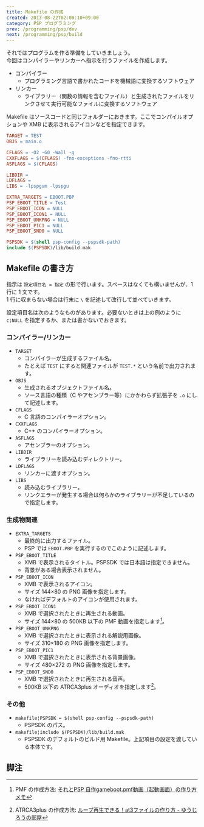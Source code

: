 ```yaml
---
title: Makefile の作成
created: 2013-08-22T02:00:10+09:00
category: PSP プログラミング
prev: /programming/psp/dev
next: /programming/psp/build
---
```

それではプログラムを作る準備をしていきましょう。  
今回はコンパイラーやリンカーへ指示を行うファイルを作成します。

- コンパイラー
  - プログラミング言語で書かれたコードを機械語に変換するソフトウェア
- リンカー
  - ライブラリー（関数の情報を含むファイル）と生成されたファイルをリンクさせて実行可能なファイルに変換するソフトウェア

Makefile はソースコードと同じフォルダーにおきます。ここでコンパイルオプションや XMB に表示されるアイコンなどを指定できます。

```makefile
TARGET = TEST
OBJS = main.o

CFLAGS = -O2 -G0 -Wall -g
CXXFLAGS = $(CFLAGS) -fno-exceptions -fno-rtti
ASFLAGS = $(CFLAGS)

LIBDIR =
LDFLAGS =
LIBS = -lpspgum -lpspgu

EXTRA_TARGETS = EBOOT.PBP
PSP_EBOOT_TITLE = Test
PSP_EBOOT_ICON = NULL
PSP_EBOOT_ICON1 = NULL
PSP_EBOOT_UNKPNG = NULL
PSP_EBOOT_PIC1 = NULL
PSP_EBOOT_SND0 = NULL

PSPSDK = $(shell psp-config --pspsdk-path)
include $(PSPSDK)/lib/build.mak
```

## Makefile の書き方

指示は `設定項目名 = 指定` の形で行います。スペースはなくても構いませんが、1 行に 1 文です。  
1 行に収まらない場合は行末に `\` を記述して改行して並べていきます。

設定項目名は次のようなものがあります。必要ないときは上の例のように `c¦NULL` を指定するか、または書かないでおきます。

### コンパイラー/リンカー

- `TARGET`
  - コンパイラーが生成するファイル名。
  - たとえば `TEST` にすると関連ファイルが `TEST.*` という名前で出力されます。
- `OBJS`
  - 生成されるオブジェクトファイル名。
  - ソース言語の種類（C やアセンブラー等）にかかわらず拡張子を `.o` にして記述します。
- `CFLAGS`
  - C 言語のコンパイラーオプション。
- `CXXFLAGS`
  - C++ のコンパイラーオプション。
- `ASFLAGS`
  - アセンブラーのオプション。
- `LIBDIR`
  - ライブラリーを読み込むディレクトリー。
- `LDFLAGS`
  - リンカーに渡すオプション。
- `LIBS`
  - 読み込むライブラリー。
  - リンクエラーが発生する場合は何らかのライブラリーが不足しているので指定します。

### 生成物関連

- `EXTRA_TARGETS`
  - 最終的に出力するファイル。
  - PSP では `EBOOT.PBP` を実行するのでこのように記述します。
- `PSP_EBOOT_TITLE`
  - XMB で表示されるタイトル。PSPSDK では日本語は指定できません。
  - 背景がある場合表示されません。
- `PSP_EBOOT_ICON`
  - XMB で表示されるアイコン。
  - サイズ 144×80 の PNG 画像を指定します。
  - なければデフォルトのアイコンが使用されます。
- `PSP_EBOOT_ICON1`
  - XMB で選択されたときに再生される動画。
  - サイズ 144×80 の 500KB 以下の PMF 動画を指定します[^1]。
- `PSP_EBOOT_UNKPNG`
  - XMB で選択されたときに表示される解説用画像。
  - サイズ 310×180 の PNG 画像を指定します。
- `PSP_EBOOT_PIC1`
  - XMB で選択されたときに表示される背景画像。
  - サイズ 480×272 の PNG 画像を指定します。
- `PSP_EBOOT_SND0`
  - XMB で選択されたときに再生される音声。
  - 500KB 以下の ATRCA3plus オーディオを指定します[^2]。

### その他

- `makefile¦PSPSDK = $(shell psp-config --pspsdk-path)`
  - PSPSDK のパス。
- `makefile¦include $(PSPSDK)/lib/build.mak`
  - PSPSDK のデフォルトのビルド用 Makefile。上記項目の設定を渡している本体です。

## 脚注

[^1]: PMF の作成方法: [それとPSP 自作gameboot.pmf動画（起動画面）の作り方メモ](http://touyatakagiri.blog38.fc2.com/blog-entry-390.html)
[^2]: ATRCA3plus の作成方法: [ループ再生できる！at3ファイルの作り方 - ゆうじろうの部屋](http://bandersnatch.blog54.fc2.com/blog-entry-89.html)
